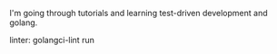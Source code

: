 I'm going through tutorials and learning
test-driven development and golang.


linter:
golangci-lint run